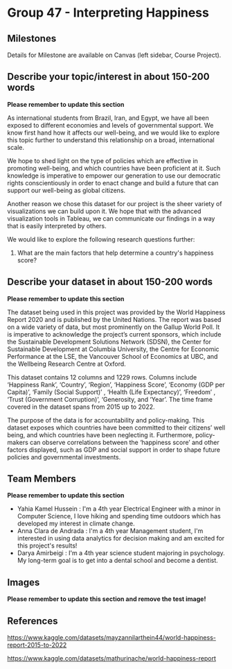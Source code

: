 # Group 47 - Interpreting Happiness 

## Milestones

Details for Milestone are available on Canvas (left sidebar, Course Project).

## Describe your topic/interest in about 150-200 words

**Please remember to update this section**


As international students from Brazil, Iran, and Egypt, we have all been exposed to different economies and levels of governmental support. We know first hand how it affects our well-being, and we would like to explore this topic further to understand this relationship on a broad, international scale. 

We hope to shed light on the type of policies which are effective in promoting well-being, and which countries have been proficient at it. Such knowledge is imperative to empower our generation to use our democratic rights conscientiously in order to enact change and build a future that can support our well-being as global citizens.

Another reason we chose this dataset for our project is the sheer variety of visualizations we can build upon it. We hope that with the advanced visualization tools in Tableau, we can communicate our findings in a way that is easily interpreted by others. 

We would like to explore the following research questions further: 
1) What are the main factors that help determine a country's happiness score?




## Describe your dataset in about 150-200 words

**Please remember to update this section**

The dataset being used in this project was provided by the World Happiness Report 2020 and is published by the United Nations. The report was based on a wide variety of data, but most prominently on the Gallup World Poll. It is imperative to acknowledge the project’s current sponsors, which include the Sustainable Development Solutions Network (SDSN), the Center for Sustainable Development at Columbia University, the Centre for Economic Performance at the LSE, the Vancouver School of Economics at UBC, and the Wellbeing Research Centre at Oxford. 

This dataset contains 12 columns and 1229 rows. Columns include ‘Happiness Rank’, ‘Country’, ‘Region’, ‘Happiness Score’, ‘Economy (GDP per Capita)’, ‘Family (Social Support)’ , ‘Health (Life Expectancy)’, ‘Freedom’ , ‘Trust (Government Corruption)’, ‘Generosity, and ‘Year’. The time frame covered in the dataset spans from 2015 up to 2022. 

The purpose of the data is for accountability and policy-making. This dataset exposes which countries have been committed to their citizens’ well being, and which countries have been neglecting it. Furthermore, policy-makers can observe correlations between the ‘happiness score’ and other factors displayed, such as GDP and social support in order to shape future policies and governmental investments. 

## Team Members

**Please remember to update this section**

- Yahia Kamel Hussein : I'm a 4th year Electrical Engineer with a minor in Computer Science, I love hiking and spending time outdoors which has developed my interest in climate change.
- Anna Clara de Andrada : I'm a 4th year Management student, I'm interested in using data analytics for decision making and am excited for this project's results! 
- Darya Amirbeigi : I'm a 4th year science student majoring in psychology. My long-term goal is to get into a dental school and become a dentist. 

## Images

**Please remember to update this section and remove the test image!**

## References

https://www.kaggle.com/datasets/mayzannilarthein44/world-happiness-report-2015-to-2022 

https://www.kaggle.com/datasets/mathurinache/world-happiness-report 




